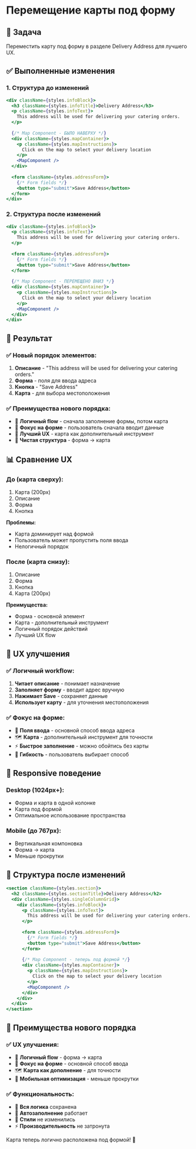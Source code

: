 # Перемещение карты под форму

## 🎯 Задача
Переместить карту под форму в разделе Delivery Address для лучшего UX.

## ✅ Выполненные изменения

### 1. **Структура до изменений**

```jsx
<div className={styles.infoBlock}>
  <h3 className={styles.infoTitle}>Delivery Address</h3>
  <p className={styles.infoText}>
    This address will be used for delivering your catering orders.
  </p>
  
  {/* Map Component - БЫЛО НАВЕРХУ */}
  <div className={styles.mapContainer}>
    <p className={styles.mapInstructions}>
      Click on the map to select your delivery location
    </p>
    <MapComponent />
  </div>
  
  <form className={styles.addressForm}>
    {/* Form fields */}
    <button type="submit">Save Address</button>
  </form>
</div>
```

### 2. **Структура после изменений**

```jsx
<div className={styles.infoBlock}>
  <p className={styles.infoText}>
    This address will be used for delivering your catering orders.
  </p>
  
  <form className={styles.addressForm}>
    {/* Form fields */}
    <button type="submit">Save Address</button>
  </form>
  
  {/* Map Component - ПЕРЕМЕЩЕНО ВНИЗ */}
  <div className={styles.mapContainer}>
    <p className={styles.mapInstructions}>
      Click on the map to select your delivery location
    </p>
    <MapComponent />
  </div>
</div>
```

## 🎯 Результат

### ✅ **Новый порядок элементов:**
1. **Описание** - "This address will be used for delivering your catering orders."
2. **Форма** - поля для ввода адреса
3. **Кнопка** - "Save Address"
4. **Карта** - для выбора местоположения

### ✅ **Преимущества нового порядка:**
- 📝 **Логичный flow** - сначала заполнение формы, потом карта
- 🎯 **Фокус на форме** - пользователь сначала вводит данные
- 📱 **Лучший UX** - карта как дополнительный инструмент
- 🧹 **Чистая структура** - форма → карта

## 📊 Сравнение UX

### **До (карта сверху):**
1. Карта (200px)
2. Описание
3. Форма
4. Кнопка

**Проблемы:**
- Карта доминирует над формой
- Пользователь может пропустить поля ввода
- Нелогичный порядок

### **После (карта снизу):**
1. Описание
2. Форма
3. Кнопка
4. Карта (200px)

**Преимущества:**
- Форма - основной элемент
- Карта - дополнительный инструмент
- Логичный порядок действий
- Лучший UX flow

## 🎨 UX улучшения

### ✅ **Логичный workflow:**
1. **Читает описание** - понимает назначение
2. **Заполняет форму** - вводит адрес вручную
3. **Нажимает Save** - сохраняет данные
4. **Использует карту** - для уточнения местоположения

### ✅ **Фокус на форме:**
- 📝 **Поля ввода** - основной способ ввода адреса
- 🗺️ **Карта** - дополнительный инструмент для точности
- ⚡ **Быстрое заполнение** - можно обойтись без карты
- 🎯 **Гибкость** - пользователь выбирает способ

## 📱 Responsive поведение

### **Desktop (1024px+):**
- Форма и карта в одной колонке
- Карта под формой
- Оптимальное использование пространства

### **Mobile (до 767px):**
- Вертикальная компоновка
- Форма → карта
- Меньше прокрутки

## 🔄 Структура после изменений

```jsx
<section className={styles.section}>
  <h2 className={styles.sectionTitle}>Delivery Address</h2>
  <div className={styles.singleColumnGrid}>
    <div className={styles.infoBlock}>
      <p className={styles.infoText}>
        This address will be used for delivering your catering orders.
      </p>
      
      <form className={styles.addressForm}>
        {/* Form fields */}
        <button type="submit">Save Address</button>
      </form>
      
      {/* Map Component - теперь под формой */}
      <div className={styles.mapContainer}>
        <p className={styles.mapInstructions}>
          Click on the map to select your delivery location
        </p>
        <MapComponent />
      </div>
    </div>
  </div>
</section>
```

## 🎯 Преимущества нового порядка

### ✅ **UX улучшения:**
- 🎯 **Логичный flow** - форма → карта
- 📝 **Фокус на форме** - основной способ ввода
- 🗺️ **Карта как дополнение** - для точности
- 📱 **Мобильная оптимизация** - меньше прокрутки

### ✅ **Функциональность:**
- 🔧 **Вся логика** сохранена
- 📍 **Автозаполнение** работает
- 🎨 **Стили** не изменились
- ⚡ **Производительность** не затронута

Карта теперь логично расположена под формой! 🎉

